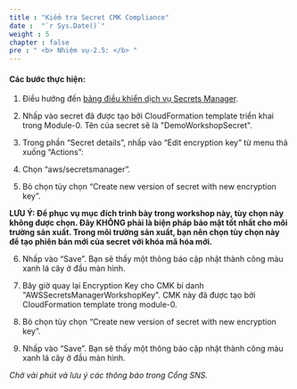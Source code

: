 ```yaml
---
title : "Kiểm tra Secret CMK Compliance"
date :  "`r Sys.Date()`" 
weight : 5 
chapter : false
pre : " <b> Nhiệm vụ-2.5: </b> "
---
```



#### Các bước thực hiện:

1. Điều hướng đến [bảng điều khiển dịch vụ Secrets Manager](https://console.aws.amazon.com/secretsmanager).



2. Nhấp vào secret đã được tạo bởi CloudFormation template triển khai trong Module-0. Tên của secret sẽ là "DemoWorkshopSecret".



3. Trong phần “Secret details”, nhấp vào “Edit encryption key” từ menu thả xuống “Actions”:



4. Chọn “aws/secretsmanager”.



5. Bỏ chọn tùy chọn “Create new version of secret with new encryption key”.

**LƯU Ý: Để phục vụ mục đích trình bày trong workshop này, tùy chọn này không được chọn. Đây KHÔNG phải là biện pháp bảo mật tốt nhất cho môi trường sản xuất. Trong môi trường sản xuất, bạn nên chọn tùy chọn này để tạo phiên bản mới của secret với khóa mã hóa mới.**


6. Nhấp vào “Save”. Bạn sẽ thấy một thông báo cập nhật thành công màu xanh lá cây ở đầu màn hình.



7. Bây giờ quay lại Encryption Key cho CMK bí danh "AWSSecretsManagerWorkshopKey". CMK này đã được tạo bởi CloudFormation template trong module-0.



8. Bỏ chọn tùy chọn “Create new version of secret with new encryption key”.


9. Nhấp vào “Save”. Bạn sẽ thấy một thông báo cập nhật thành công màu xanh lá cây ở đầu màn hình.



*Chờ vài phút và lưu ý các thông báo trong Cổng SNS.*
